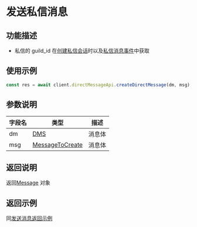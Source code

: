 # 发送私信消息

## 功能描述

- 私信的 guild_id 在[创建私信会话](post_dms.md)时以及[私信消息事件](../../gateway/direct_message.md)中获取

## 使用示例

```js
const res = await client.directMessageApi.createDirectMessage(dm, msg);
```

## 参数说明

| 字段名 | 类型                                                   | 描述   |
| ------ | ------------------------------------------------------ | ------ |
| dm     | [DMS](model.md#DMS)                                    | 消息体 |
| msg    | [MessageToCreate](../message/model.md#messagetocreate) | 消息体 |

## 返回说明

返回[Message](../message/model.md#message) 对象

## 返回示例

同[发送消息返回示例](../message/post_messages.md#返回示例)
